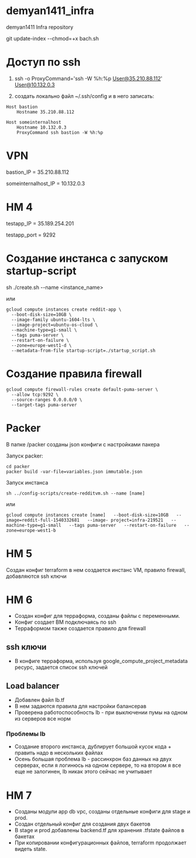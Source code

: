 # demyan1411_infra
demyan1411 Infra repository

git update-index --chmod=+x bach.sh

# Доступ по ssh
1) ssh -o ProxyCommand='ssh -W %h:%p User@35.210.88.112' User@10.132.0.3

2) создать локально файл ~/.ssh/config и в него записать:

```{r, engine='bash', count_lines}
Host bastion
	Hostname 35.210.88.112

Host someinternalhost
	Hostname 10.132.0.3
	ProxyCommand ssh bastion -W %h:%p
```

# VPN
bastion_IP = 35.210.88.112

someinternalhost_IP = 10.132.0.3

# HM 4
testapp_IP = 35.189.254.201

testapp_port = 9292

# Создание инстанса с запуском startup-script
sh ./create.sh --name <instance_name>

или
```
gcloud compute instances create reddit-app \
  --boot-disk-size=10GB \
  --image-family ubuntu-1604-lts \
  --image-project=ubuntu-os-cloud \
  --machine-type=g1-small \
  --tags puma-server \
  --restart-on-failure \
  --zone=europe-west1-d \
  --metadata-from-file startup-script=./startup_script.sh
```

# Создание правила firewall

```
gcloud compute firewall-rules create default-puma-server \
  --allow tcp:9292 \
  --source-ranges 0.0.0.0/0 \
  --target-tags puma-server
```

# Packer

В папке /packer созданы json конфиги с настройками пакера

Запуск packer:
```
cd packer
packer build -var-file=variables.json immutable.json
```

Запуск инстанса

```
sh ../config-scripts/create-redditvm.sh --name [name]
```
или
```
gcloud compute instances create [name]   --boot-disk-size=10GB   --image=reddit-full-1540332681   --image- project=infra-219521   --machine-type=g1-small   --tags puma-server   --restart-on-failure   --zone=europe-west1-b
```

# HM 5
Создан конфиг terraform в нем создается инстанс VM, правило firewall, добавляются ssh ключи

# HM 6
* Создан конфиг для терраформа, созданы файлы с переменными.
* Конфиг создает ВМ подключаясь по ssh
* Терраформом также создается правило для firewall

## ssh ключи
* В конфиге терраформа, используя google_compute_project_metadata ресурc, задается список ssh ключей

## Load balancer
* Добавлен файл lb.tf
* В нем задаются правила для настройки балансерав
* Проверена работоспособность lb - при выключении пумы на одном из серверов все норм

### Проблемы lb
* Создание второго инстанса, дублирует большой кусок кода + править надо в нескольких файлах
* Осень большая проблема lb - рассинхрон баз данных на двух серверах, если я логинюсь на одном сервере, то на втором я все еще не залогинен, lb никак этого сейчас не учитывает

# HM 7
* Созданы модули app db vpc, созданы отдельные конфиги для stage и prod.
* Создан отдельный конфиг для создания двух бакетов
* В stage и prod добавлены backend.tf для хранения .tfstate файлов в бакетах
* При копировании конфигурационных файлов, terraform продолжает видеть state.
